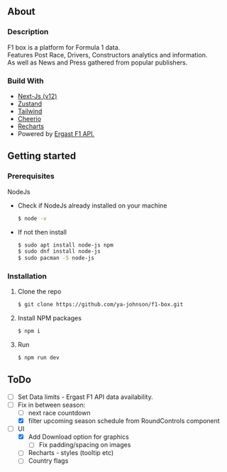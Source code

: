 ## About

### Description

F1 box is a platform for Formula 1 data. <br/>
Features Post Race, Drivers, Constructors analytics and information. <br/>
As well as News and Press gathered from popular publishers.

### Build With

- [Next-Js (v12)](https://nextjs.org/)
- [Zustand](https://github.com/pmndrs/zustand)
- [Tailwind](https://tailwindcss.com/)
- [Cheerio](https://cheerio.js.org/)
- [Recharts](https://recharts.org/)
- Powered by [Ergast F1 API.](https://ergast.com/mrd/)


## Getting started

### Prerequisites

NodeJs
* Check if NodeJs already installed on your machine
  ```sh
  $ node -v
  ```
* If not then install
  ```sh
  $ sudo apt install node-js npm
  $ sudo dnf install node-js
  $ sudo pacman -S node-js
  ```

### Installation

1. Clone the repo
   ```sh
   $ git clone https://github.com/ya-johnson/f1-box.git
   ```
2. Install NPM packages
   ```sh
   $ npm i
   ```
3. Run
   ```sh
   $ npm run dev
   ```


## ToDo
- [ ] Set Data limits -  Ergast F1 API data availability.
- [ ] Fix in between season:
   - [ ] next race countdown
   - [X] filter upcoming season schedule from RoundControls component 
- [ ] UI
   - [X] Add Download option for graphics
      - [ ] Fix padding/spacing on images
   - [ ] Recharts - styles (tooltip etc)
   - [ ] Country flags
